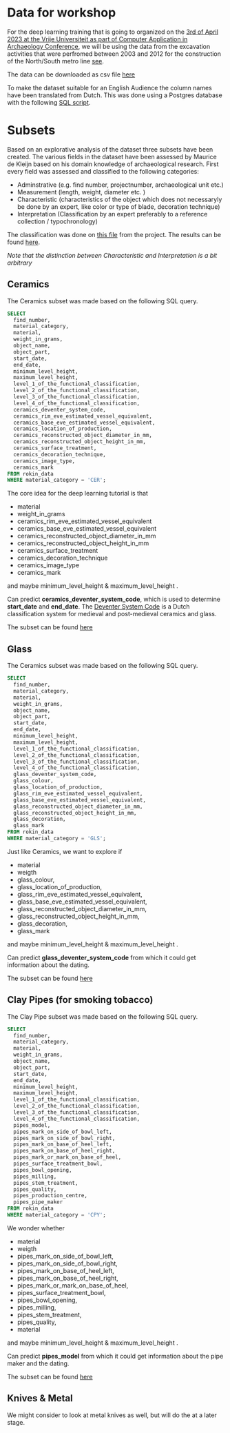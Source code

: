 # Data for workshop
For the deep learning training that is going to organized on the [3rd of April 2023 at the Vrije Universiteit as part of Computer Application in Archaeology Conference](https://2023.caaconference.org/conference-information/workshops/#DeepLearning), we will be using the data from the excavation activities that were perfromed between 2003 and 2012 for the construction of the North/South metro line [see](https://belowthesurface.amsterdam/en/pagina/de-opgravingen-0). 

The data can be downloaded as csv file [here](https://belowthesurface.amsterdam/en/pagina/publicaties-en-datasets)

To make the dataset suitable for an English Audience the column names have been translated from Dutch. This was done using a Postgres database with the following [SQL script](https://github.com/esciencecenter-digital-skills/deep-learning-archaeology/tree/main/data/import_translate_column_names.sql).

# Subsets
Based on an explorative analysis of the dataset three subsets have been created. The various fields in the dataset have been assessed by Maurice de Kleijn based on his domain knowledge of archaeological research.
First every field was assessed and classified to the following categories:
  - Adminstrative (e.g. find number, projectnumber, archaeological unit etc.)
  - Measurement (length, weight, diameter etc. )
  - Characteristic (characteristics of the object which does not necessaryly be done by an expert, like color or type of blade, decoration technique)
  - Interpretation (Classification by an expert preferably to a reference collection / typochronology) 
 
 The classification was done on [this file](https://statics.belowthesurface.amsterdam/downloadbare-datasets/Data_fields_description.xlsx) from the project. The results can be found [here](https://github.com/esciencecenter-digital-skills/deep-learning-archaeology/tree/main/data/description_fields.csv).
  
 *Note that the distinction between Characteristic and Interpretation is a bit arbitrary*

## Ceramics
The Ceramics subset was made based on the following SQL query. 

```sql
SELECT 
  find_number, 
  material_category, 
  material, 
  weight_in_grams, 
  object_name, 
  object_part, 
  start_date, 
  end_date, 
  minimum_level_height, 
  maximum_level_height, 
  level_1_of_the_functional_classification, 
  level_2_of_the_functional_classification, 
  level_3_of_the_functional_classification, 
  level_4_of_the_functional_classification, 
  ceramics_deventer_system_code, 
  ceramics_rim_eve_estimated_vessel_equivalent, 
  ceramics_base_eve_estimated_vessel_equivalent, 
  ceramics_location_of_production, 
  ceramics_reconstructed_object_diameter_in_mm, 
  ceramics_reconstructed_object_height_in_mm, 
  ceramics_surface_treatment, 
  ceramics_decoration_technique, 
  ceramics_image_type, 
  ceramics_mark
FROM rokin_data
WHERE material_category = 'CER';
```
The core idea for the deep learning tutorial is that 
  - material
  - weight_in_grams 
  - ceramics_rim_eve_estimated_vessel_equivalent 
  - ceramics_base_eve_estimated_vessel_equivalent 
  - ceramics_reconstructed_object_diameter_in_mm 
  - ceramics_reconstructed_object_height_in_mm
  - ceramics_surface_treatment 
  - ceramics_decoration_technique 
  - ceramics_image_type 
  - ceramics_mark

and maybe minimum_level_height & maximum_level_height . 

Can predict **ceramics_deventer_system_code**, which is used to determine **start_date** and **end_date**. The [Deventer System Code](https://www.deventersysteem.nl/about-the-deventer-system-596e3e51-809c-4aa0-bf2f-d12e9adace06) is a Dutch classification system for medieval and post-medieval ceramics and glass. 

The subset can be found [here](https://github.com/esciencecenter-digital-skills/deep-learning-archaeology/tree/main/data/subset_ceramics.csv)


## Glass
The Ceramics subset was made based on the following SQL query. 
```sql
SELECT 
  find_number, 
  material_category, 
  material, 
  weight_in_grams, 
  object_name, 
  object_part, 
  start_date, 
  end_date, 
  minimum_level_height, 
  maximum_level_height, 
  level_1_of_the_functional_classification, 
  level_2_of_the_functional_classification, 
  level_3_of_the_functional_classification, 
  level_4_of_the_functional_classification,
  glass_deventer_system_code,
  glass_colour,
  glass_location_of_production,
  glass_rim_eve_estimated_vessel_equivalent,
  glass_base_eve_estimated_vessel_equivalent,
  glass_reconstructed_object_diameter_in_mm,
  glass_reconstructed_object_height_in_mm,
  glass_decoration,
  glass_mark
FROM rokin_data
WHERE material_category = 'GLS';
```

Just like Ceramics, we want to explore if
  - material 
  - weigth
  - glass_colour,
  - glass_location_of_production,
  - glass_rim_eve_estimated_vessel_equivalent,
  - glass_base_eve_estimated_vessel_equivalent,
  - glass_reconstructed_object_diameter_in_mm,
  - glass_reconstructed_object_height_in_mm,
  - glass_decoration,
  - glass_mark

and maybe minimum_level_height & maximum_level_height . 

Can predict **glass_deventer_system_code** from which it could get information about the dating. 

The subset can be found [here](https://github.com/esciencecenter-digital-skills/deep-learning-archaeology/tree/main/data/subset_glass.csv)

## Clay Pipes (for smoking tobacco)

The Clay Pipe subset was made based on the following SQL query. 
```sql
SELECT 
  find_number, 
  material_category, 
  material, 
  weight_in_grams, 
  object_name, 
  object_part, 
  start_date, 
  end_date, 
  minimum_level_height, 
  maximum_level_height, 
  level_1_of_the_functional_classification, 
  level_2_of_the_functional_classification, 
  level_3_of_the_functional_classification, 
  level_4_of_the_functional_classification,
  pipes_model,
  pipes_mark_on_side_of_bowl_left,
  pipes_mark_on_side_of_bowl_right,
  pipes_mark_on_base_of_heel_left,
  pipes_mark_on_base_of_heel_right,
  pipes_mark_or_mark_on_base_of_heel,
  pipes_surface_treatment_bowl,
  pipes_bowl_opening,
  pipes_milling,
  pipes_stem_treatment,
  pipes_quality,
  pipes_production_centre,
  pipes_pipe_maker  
FROM rokin_data
WHERE material_category = 'CPY';
```

We wonder whether 
 - material
 - weigth
 - pipes_mark_on_side_of_bowl_left,
 - pipes_mark_on_side_of_bowl_right,
 - pipes_mark_on_base_of_heel_left,
 - pipes_mark_on_base_of_heel_right,
 - pipes_mark_or_mark_on_base_of_heel,
 - pipes_surface_treatment_bowl,
 - pipes_bowl_opening,
 - pipes_milling,
 - pipes_stem_treatment,
 - pipes_quality,
 - material 
  
and maybe minimum_level_height & maximum_level_height . 

Can predict **pipes_model** from which it could get information about the pipe maker and the dating. 

The subset can be found [here](https://github.com/esciencecenter-digital-skills/deep-learning-archaeology/tree/main/data/subset_pipes.csv)

## Knives & Metal
We might consider to look at metal knives as well, but will do the at a later stage.
